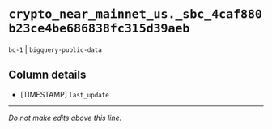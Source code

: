 # `crypto_near_mainnet_us._sbc_4caf880b23ce4be686838fc315d39aeb`
`bq-1` | `bigquery-public-data`

## Column details
* [TIMESTAMP] `last_update`

-------------------------------------------------------------------------------
*Do not make edits above this line.*
